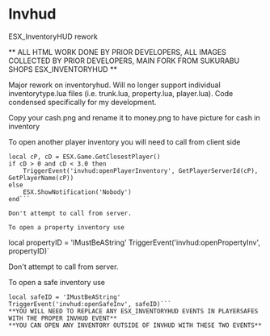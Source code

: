 # Invhud
ESX_InventoryHUD rework

** ALL HTML WORK DONE BY PRIOR DEVELOPERS, ALL IMAGES COLLECTED BY PRIOR DEVELOPERS, MAIN FORK FROM SUKURABU SHOPS ESX_INVENTORYHUD **

Major rework on inventoryhud. Will no longer support individual inventorytype.lua files (i.e. trunk.lua, property.lua, player.lua).
Code condensed specifically for my development.

Copy your cash.png and rename it to money.png to have picture for cash in inventory

To open another player inventory you will need to call from client side 
```
local cP, cD = ESX.Game.GetClosestPlayer()
if cD > 0 and cD < 3.0 then
	TriggerEvent('invhud:openPlayerInventory', GetPlayerServerId(cP), GetPlayerName(cP))
else
	ESX.ShowNotification('Nobody')
end```

Don't attempt to call from server.

To open a property inventory use 
```
local propertyID = 'IMustBeAString'
TriggerEvent('invhud:openPropertyInv', propertyID)`

Don't attempt to call from server.

To open a safe inventory use 
```
local safeID = 'IMustBeAString'
TriggerEvent('invhud:openSafeInv', safeID)```
**YOU WILL NEED TO REPLACE ANY ESX_INVENTORYHUD EVENTS IN PLAYERSAFES WITH THE PROPER INVHUD EVENT**
**YOU CAN OPEN ANY INVENTORY OUTSIDE OF INVHUD WITH THESE TWO EVENTS**
